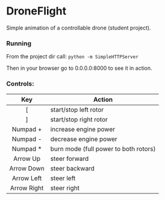# DroneFlight

Simple animation of a controllable drone (student project).

### Running
From the project dir call:
```python -m SimpleHTTPServer```

Then in your browser go to 0.0.0.0:8000 to see it in action.

### Controls:
Key | Action
:---: | ---
[ | start/stop left rotor
] | start/stop right rotor
Numpad + | increase engine power
Numpad - | decrease engine power
Numpad * | burn mode (full power to both rotors)
Arrow Up | steer forward
Arrow Down | steer backward
Arrow Left | steer left
Arrow Right | steer right
